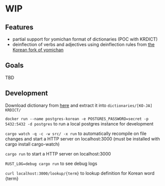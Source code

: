 # WIP
## Features
- partial support for yomichan format of dictionaries (POC with KRDICT)
- deinflection of verbs and adjectives using deinflection rules from [the Korean fork of yomichan](https://github.com/Lyroxide/yomichan-korean/blob/master/ext/data/deinflect.json)

## Goals
TBD

## Development
Download dictionary from [here](https://github.com/Lyroxide/yomichan-korean#dictionaries) and extract it into `dictionaries/[KO-JA] KRDICT/`

`docker run --name postgres-korean -e POSTGRES_PASSWORD=secret -p 5432:5432 -d postgres` to run a local postgres instance for development

`cargo watch -q -c -w src/ -x run` to automatically recompile on file changes and start a HTTP server on localhost:3000 (must be installed with cargo install cargo-watch)

`cargo run` to start a HTTP server on localhost:3000

`RUST_LOG=debug cargo run` to see debug logs

`curl localhost:3000/lookup/{term}` to lookup definition for Korean word {term}